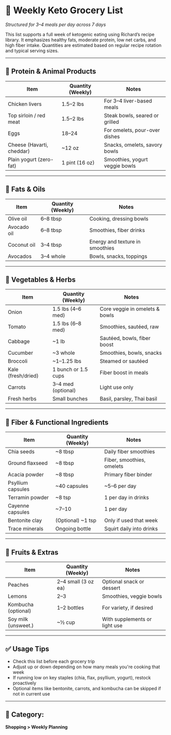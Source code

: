 # 🛒 Weekly Keto Grocery List  
*Structured for 3–4 meals per day across 7 days*

This list supports a full week of ketogenic eating using Richard’s recipe library. It emphasizes healthy fats, moderate protein, low net carbs, and high fiber intake. Quantities are estimated based on regular recipe rotation and typical serving sizes.

---

## 🥩 Protein & Animal Products

| Item                     | Quantity (Weekly)  | Notes                           |
|--------------------------|--------------------|---------------------------------|
| Chicken livers           | 1.5–2 lbs          | For 3–4 liver-based meals  
| Top sirloin / red meat   | 1.5–2 lbs          | Steak bowls, seared or grilled  
| Eggs                     | 18–24              | For omelets, pour-over dishes  
| Cheese (Havarti, cheddar)| ~12 oz             | Snacks, omelets, savory bowls  
| Plain yogurt (zero-fat)  | 1 pint (16 oz)     | Smoothies, yogurt veggie bowls  

---

## 🥑 Fats & Oils

| Item             | Quantity (Weekly)  | Notes                           |
|------------------|--------------------|---------------------------------|
| Olive oil        | 6–8 tbsp           | Cooking, dressing bowls  
| Avocado oil      | 6–8 tbsp           | Smoothies, fiber drinks  
| Coconut oil      | 3–4 tbsp           | Energy and texture in smoothies  
| Avocados         | 3–4 whole          | Bowls, snacks, toppings  

---

## 🥬 Vegetables & Herbs

| Item               | Quantity (Weekly)  | Notes                            |
|--------------------|--------------------|----------------------------------|
| Onion              | 1.5 lbs (4–6 med)  | Core veggie in omelets & bowls  
| Tomato             | 1.5 lbs (6–8 med)  | Smoothies, sautéed, raw  
| Cabbage            | ~1 lb              | Sautéed, bowls, fiber boost  
| Cucumber           | ~3 whole           | Smoothies, bowls, snacks  
| Broccoli           | ~1–1.25 lbs        | Steamed or sautéed  
| Kale (fresh/dried) | 1 bunch or 1.5 cups| Fiber boost in meals  
| Carrots            | 3–4 med (optional) | Light use only  
| Fresh herbs        | Small bunches      | Basil, parsley, Thai basil  

---

## 🥄 Fiber & Functional Ingredients

| Item                | Quantity (Weekly)  | Notes                            |
|---------------------|--------------------|----------------------------------|
| Chia seeds          | ~8 tbsp            | Daily fiber smoothies  
| Ground flaxseed     | ~8 tbsp            | Fiber, smoothies, omelets  
| Acacia powder       | ~8 tbsp            | Primary fiber binder  
| Psyllium capsules   | ~40 capsules       | ~5–6 per day  
| Terramin powder     | ~8 tsp             | 1 per day in drinks  
| Cayenne capsules    | ~7–10              | 1 per day  
| Bentonite clay      | (Optional) ~1 tsp  | Only if used that week  
| Trace minerals      | Ongoing bottle     | Squirt daily into drinks  

---

## 🍑 Fruits & Extras

| Item               | Quantity (Weekly)  | Notes                            |
|--------------------|--------------------|----------------------------------|
| Peaches            | 2–4 small (3 oz ea)| Optional snack or dessert  
| Lemons             | 2–3                | Smoothies, veggie bowls  
| Kombucha (optional)| 1–2 bottles        | For variety, if desired  
| Soy milk (unsweet.)| ~½ cup             | With supplements or light use  

---

## ✅ Usage Tips

- Check this list before each grocery trip  
- Adjust up or down depending on how many meals you're cooking that week  
- If running low on key staples (chia, flax, psyllium, yogurt), restock proactively  
- Optional items like bentonite, carrots, and kombucha can be skipped if not in current use  

---

## 📁 Category:  
**Shopping > Weekly Planning**
